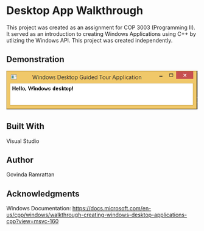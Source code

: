 # Desktop App Walkthrough
This project was created as an assignment for COP 3003 (Programming II). It served as an introduction to creating Windows Applications using C++ by utlizing the Windows API. This project was created independently.

## Demonstration
![screenshot](Screenshot.png) 


## Built With
Visual Studio

## Author
Govinda Ramrattan


## Acknowledgments
Windows Documentation: https://docs.microsoft.com/en-us/cpp/windows/walkthrough-creating-windows-desktop-applications-cpp?view=msvc-160
